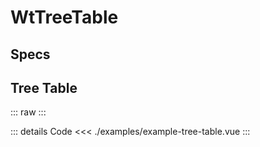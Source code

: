 <script setup>
import Specs from './component-specs.vue';
import ExampleTreeTable from './examples/example-tree-table.vue';
</script>

# WtTreeTable

## Specs

<Specs />

## Tree Table

::: raw
<ExampleTreeTable />
:::

::: details Code
<<< ./examples/example-tree-table.vue
:::
